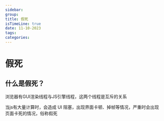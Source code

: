 ```yaml
---
sidebar:
group:
title: 假死
isTimeLine: true
date: 11-10-2023
tags:
categories:
---
```

# 假死

## 什么是假死？

浏览器有GUI渲染线程与JS引擎线程，这两个线程是互斥的关系

当js有大量计算时，会造成 UI 阻塞，出现界面卡顿、掉帧等情况，严重时会出现页面卡死的情况，俗称假死












